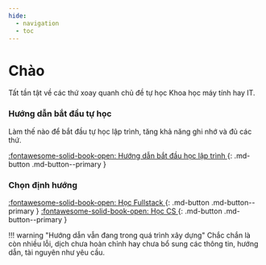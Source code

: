 ```yaml
---
hide:
  - navigation
  - toc
---
```


# Chào

Tất tần tật về các thứ xoay quanh chủ đề tự học Khoa học máy tính hay IT.

### Hướng dẫn bắt đầu tự học
Làm thế nào để bắt đầu tự học lập trình, tăng khả năng ghi nhớ và đủ các thứ.

[:fontawesome-solid-book-open: Hướng dẫn bắt đầu học lập trình ](truoc-khi-bat-dau.md){: .md-button .md-button--primary } 

### Chọn định hướng
[:fontawesome-solid-book-open: Học Fullstack ](fullstack.md){: .md-button .md-button--primary }  [:fontawesome-solid-book-open: Học CS ](khmt.md){: .md-button .md-button--primary }  

!!! warning "Hướng dẫn vẫn đang trong quá trình xây dựng"
    Chắc chắn là còn nhiều lỗi, dịch chưa hoàn chỉnh hay chưa bổ sung các thông tin, hướng dẫn, tài nguyên như yêu cầu.